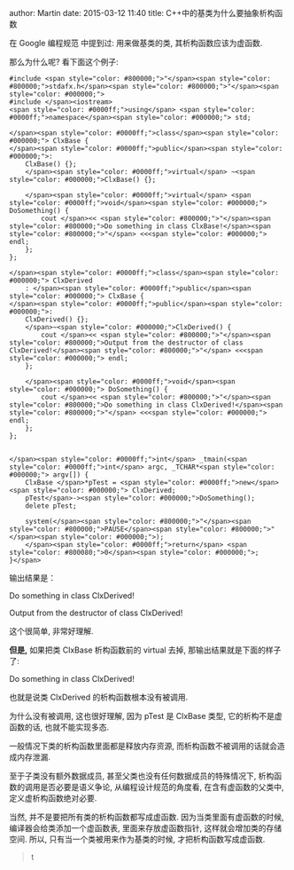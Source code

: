 author: Martin
date: 2015-03-12 11:40
title: C++中的基类为什么要抽象析构函数

在 Google 编程规范 中提到过: 用来做基类的类, 其析构函数应该为虚函数.

那么为什么呢? 看下面这个例子:





    #include <span style="color: #800000;">"</span><span style="color: #800000;">stdafx.h</span><span style="color: #800000;">"</span><span style="color: #000000;">
    #include </span><iostream>
    <span style="color: #0000ff;">using</span> <span style="color: #0000ff;">namespace</span><span style="color: #000000;"> std;

    </span><span style="color: #0000ff;">class</span><span style="color: #000000;"> ClxBase {
    </span><span style="color: #0000ff;">public</span><span style="color: #000000;">:
        ClxBase() {};
        </span><span style="color: #0000ff;">virtual</span> ~<span style="color: #000000;">ClxBase() {};

        </span><span style="color: #0000ff;">virtual</span> <span style="color: #0000ff;">void</span><span style="color: #000000;"> DoSomething() {
            cout </span><< <span style="color: #800000;">"</span><span style="color: #800000;">Do something in class ClxBase!</span><span style="color: #800000;">"</span> <<<span style="color: #000000;"> endl;
        };
    };

    </span><span style="color: #0000ff;">class</span><span style="color: #000000;"> ClxDerived
        : </span><span style="color: #0000ff;">public</span><span style="color: #000000;"> ClxBase {
    </span><span style="color: #0000ff;">public</span><span style="color: #000000;">:
        ClxDerived() {};
        </span>~<span style="color: #000000;">ClxDerived() {
            cout </span><< <span style="color: #800000;">"</span><span style="color: #800000;">Output from the destructor of class ClxDerived!</span><span style="color: #800000;">"</span> <<<span style="color: #000000;"> endl;
        };

        </span><span style="color: #0000ff;">void</span><span style="color: #000000;"> DoSomething() {
            cout </span><< <span style="color: #800000;">"</span><span style="color: #800000;">Do something in class ClxDerived!</span><span style="color: #800000;">"</span> <<<span style="color: #000000;"> endl;
        };
    };


    </span><span style="color: #0000ff;">int</span> _tmain(<span style="color: #0000ff;">int</span> argc, _TCHAR*<span style="color: #000000;"> argv[]) {
        ClxBase </span>*pTest = <span style="color: #0000ff;">new</span><span style="color: #000000;"> ClxDerived;
        pTest</span>-><span style="color: #000000;">DoSomething();
        delete pTest;

        system(</span><span style="color: #800000;">"</span><span style="color: #800000;">PAUSE</span><span style="color: #800000;">"</span><span style="color: #000000;">);
        </span><span style="color: #0000ff;">return</span> <span style="color: #800080;">0</span><span style="color: #000000;">;
    }</span>





输出结果是：

Do something in class ClxDerived!

Output from the destructor of class ClxDerived!

这个很简单, 非常好理解.

**但是,** 如果把类 ClxBase 析构函数前的 virtual 去掉, 那输出结果就是下面的样子了:

Do something in class ClxDerived!

也就是说类 ClxDerived 的析构函数根本没有被调用.

为什么没有被调用, 这也很好理解, 因为 pTest 是 ClxBase 类型, 它的析构不是虚函数的话, 也就不能实现多态.

一般情况下类的析构函数里面都是释放内存资源, 而析构函数不被调用的话就会造成内存泄漏.

至于子类没有额外数据成员, 甚至父类也没有任何数据成员的特殊情况下, 析构函数的调用是否必要是语义争论, 从编程设计规范的角度看, 在含有虚函数的父类中, 定义虚析构函数绝对必要.

当然, 并不是要把所有类的析构函数都写成虚函数. 因为当类里面有虚函数的时候, 编译器会给类添加一个虚函数表, 里面来存放虚函数指针, 这样就会增加类的存储空间.
所以, 只有当一个类被用来作为基类的时候, 才把析构函数写成虚函数.
> t
